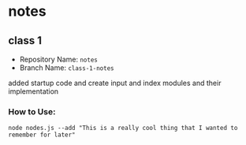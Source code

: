 # notes

## class 1

-   Repository Name: `notes`
-   Branch Name: `class-1-notes`

added startup code and create input and index modules and their implementation

### How to Use:

```
node nodes.js --add "This is a really cool thing that I wanted to remember for later"
```
